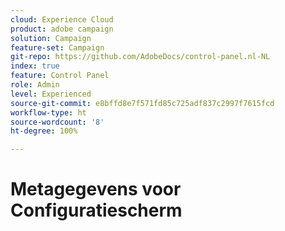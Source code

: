 ```yaml
---
cloud: Experience Cloud
product: adobe campaign
solution: Campaign
feature-set: Campaign
git-repo: https://github.com/AdobeDocs/control-panel.nl-NL
index: true
feature: Control Panel
role: Admin
level: Experienced
source-git-commit: e8bffd8e7f571fd85c725adf837c2997f7615fcd
workflow-type: ht
source-wordcount: '8'
ht-degree: 100%

---
```



# Metagegevens voor Configuratiescherm
